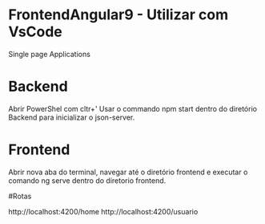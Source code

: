 # FrontendAngular9 - Utilizar com VsCode
Single page Applications

# Backend

Abrir PowerShel com cltr+'
Usar o commando  npm start dentro do diretório Backend para inicializar o json-server.

# Frontend

Abrir nova aba do terminal, navegar até o diretório frontend e executar o comando ng serve dentro do diretorio frontend.

#Rotas

http://localhost:4200/home
http://localhost:4200/usuario
